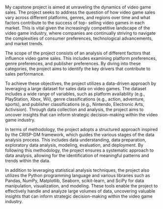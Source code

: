 My capstone project is aimed at unraveling the dynamics of video game sales. The
project seeks to address the question of how video game sales vary across different
platforms, genres, and regions over time and what factors contribute to the success of top-
selling video games in each market. This is vital given the increasingly competitive
landscape of the video game industry, where companies are continually striving to
navigate the complexities of consumer preferences, technological advancements, and
market trends.

The scope of the project consists of an analysis of different factors that influence
video game sales. This includes examining platform preferences, genre preferences, and
publisher preferences. By diving into these categories, the project aims to identify the key
drivers that contribute to sales performance.

To achieve these objectives, the project utilizes a data-driven approach by leveraging
a large dataset for sales data on video games. The dataset includes a wide range of
variables, such as platform availability (e.g., PlayStation, Xbox, Wii), genre
classifications (e.g., action, adventure, sports), and publisher classifications (e.g.,
Nintendo, Electronic Arts, Activision). Through data collection and analysis, the project
aims to uncover insights that can inform strategic decision-making within the video game
industry.

In terms of methodology, the project adopts a structured approach inspired by the
CRISP-DM framework, which guides the various stages of the data analysis process. This
includes data understanding, data preparation, exploratory data analysis, modeling,
evaluation, and deployment. By following this methodology, the project ensures a
systematic approach to data analysis, allowing for the identification of meaningful
patterns and trends within the data.


In addition to leveraging statistical analysis techniques, the project also utilizes the
Python programming language and various libraries such as Pandas, NumPy, Matplotlib,
Seaborn, scikit-learn, and SciPy for data manipulation, visualization, and modeling.
These tools enable the project to effectively handle and analyze large volumes of data,
uncovering valuable insights that can inform strategic decision-making within the video
game industry.
